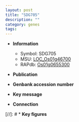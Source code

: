 ```yaml
---
layout: post
title: "SDG705"
description: ""
category: genes
tags: 
---
```


* **Information**  
    + Symbol: SDG705  
    + MSU: [LOC_Os01g46700](http://rice.uga.edu/cgi-bin/ORF_infopage.cgi?orf=LOC_Os01g46700)  
    + RAPdb: [Os01g0655300](http://rapdb.dna.affrc.go.jp/viewer/gbrowse_details/irgsp1?name=Os01g0655300)  

* **Publication**  

* **Genbank accession number**  

* **Key message**  

* **Connection**  

[//]: # * **Key figures**  


